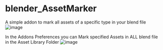 # blender_AssetMarker

A simple addon to mark all assets of a specific type in your blend file
![image](https://user-images.githubusercontent.com/1472884/128597041-012d6359-6d03-40b6-bd2f-3dbaf2b3fef2.png)

In the Addons Preferences you can Mark specified Assets in ALL blend file in the Asset Library Folder
![image](https://user-images.githubusercontent.com/1472884/128645754-8b1b8e14-24ae-44c9-bd40-0596858abed2.png)
